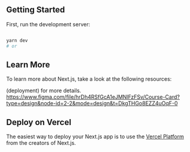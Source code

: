 

## Getting Started

First, run the development server:

```bash

yarn dev
# or

```



## Learn More

To learn more about Next.js, take a look at the following resources:

(deployment) for more details.
https://www.figma.com/file/hrDh4RSfGcA1eJMNlFzFSv/Course-Card?type=design&node-id=2-2&mode=design&t=DkgTHGo8EZZ4uOqF-0

## Deploy on Vercel

The easiest way to deploy your Next.js app is to use the [Vercel Platform](https://vercel.com/new?utm_medium=default-template&filter=next.js&utm_source=create-next-app&utm_campaign=create-next-app-readme) from the creators of Next.js.


